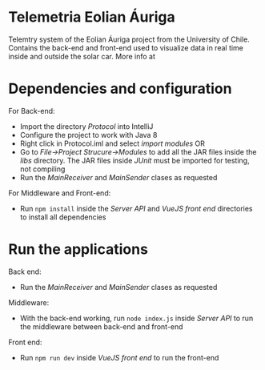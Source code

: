 # Telemetria Eolian Áuriga
Telemtry system of the Eolian Áuriga project from the University of Chile. Contains the back-end and front-end used to visualize data in real time inside and outside the solar car. More info at

# Dependencies and configuration

For Back-end:

* Import the directory *Protocol* into IntelliJ
* Configure the project to work with Java 8
* Right click in Protocol.iml and select *import modules* OR
* Go to *File->Project Strucure->Modules* to add all the JAR files inside the *libs* directory. The JAR files inside *JUnit* must be imported for testing, not compiling
* Run the *MainReceiver* and *MainSender* clases as requested

For Middleware and Front-end:

* Run `npm install` inside the *Server API* and *VueJS front end* directories to install all dependencies

# Run the applications

Back end:

* Run the *MainReceiver* and *MainSender* clases as requested

Middleware:

* With the back-end working, run `node index.js` inside *Server API* to run the middleware between back-end and front-end

Front end:

* Run `npm run dev` inside *VueJS front end* to run the front-end
